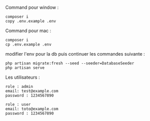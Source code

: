 Command pour window : 
```
composer i
copy .env.example .env
```
Command pour mac :
```
composer i
cp .env.example .env
```

modifier l'env pour la db puis continuer les commandes suivante :
```
php artisan migrate:fresh --seed --seeder=DatabaseSeeder
php artisan serve
```
Les utilisateurs :
```
role : admin
email: test@example.com
password : 1234567890
```
```
role : user
email: toto@example.com
password : 1234567890
```
